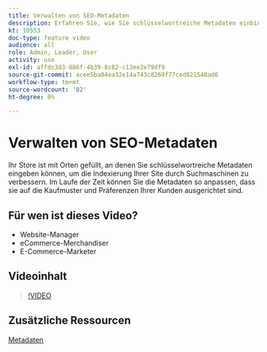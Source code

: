```yaml
---
title: Verwalten von SEO-Metadaten
description: Erfahren Sie, wie Sie schlüsselwortreiche Metadaten einbinden können, um die Indexierung Ihrer Site durch Suchmaschinen zu verbessern.
kt: 10553
doc-type: feature video
audience: all
role: Admin, Leader, User
activity: use
exl-id: affdc3d3-886f-4b39-8c82-c13ee2e79df9
source-git-commit: acee5ba84ea32e14a743cd269f77ced821548ad6
workflow-type: tm+mt
source-wordcount: '82'
ht-degree: 0%

---
```


# Verwalten von SEO-Metadaten

Ihr Store ist mit Orten gefüllt, an denen Sie schlüsselwortreiche Metadaten eingeben können, um die Indexierung Ihrer Site durch Suchmaschinen zu verbessern. Im Laufe der Zeit können Sie die Metadaten so anpassen, dass sie auf die Kaufmuster und Präferenzen Ihrer Kunden ausgerichtet sind.

## Für wen ist dieses Video?

- Website-Manager
- eCommerce-Merchandiser
- E-Commerce-Marketer

## Videoinhalt

>[!VIDEO](https://video.tv.adobe.com/v/343750?quality=12&learn=on)

## Zusätzliche Ressourcen

[Metadaten](https://docs.magento.com/user-guide/marketing/meta-data.html)
